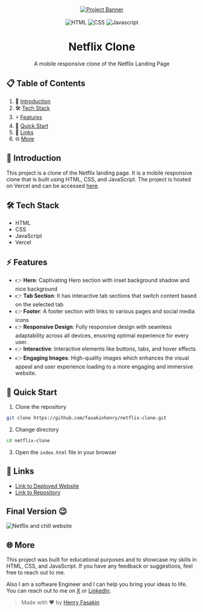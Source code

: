 <div align="center">
    <a href="https://netflixandchill.vercel.app" target="_blank">
      <img src="https://github.com/user-attachments/assets/1ceed4a9-3098-49a3-955e-56b1bc7e9569" alt="Project Banner">
    </a>
  <br />
  <br />

  <div>
    <img src="https://img.shields.io/badge/html5-%23E34F26.svg?style=for-the-badge&logo=html5&logoColor=white" alt="HTML" />
    <img src="https://img.shields.io/badge/CSS-239120?&style=for-the-badge&logo=css3&logoColor=white" alt="CSS" />
    <img src="https://img.shields.io/badge/JavaScript-000000?style=for-the-badge&logo=JavaScript&logoColor=white" alt="Javascript" />
  </div>

  <h1 align="center">Netflix Clone</h1>

  <div align="center">
    A mobile responsive clone of the Netflix Landing Page
  </div>
</div>

## 📋 <a name="table">Table of Contents</a>

1. 📢 [Introduction](#introduction)
2. 🛠️ [Tech Stack](#tech-stack)
3. ⚡ [Features](#features)
4. 🚀 [Quick Start](#quick-start)
5. 🔗 [Links](#links)
6. 🌐 [More](#more)

## 📢 <a name="introduction">Introduction</a>

This project is a clone of the Netflix landing page. It is a mobile responsive clone that is built using HTML, CSS, and JavaScript. The project is hosted on Vercel and can be accessed [here](https://netflixandchill.vercel.app).

## 🛠️ <a name="tech-stack">Tech Stack</a>

- HTML
- CSS
- JavaScript
- Vercel

## ⚡ <a name="features">Features</a>

- 👉 **Hero**: Captivating Hero section with inset background shadow and nice background
- 👉 **Tab Section**: It has interactive tab sections that switch content based on the selected tab
- 👉 **Footer**: A footer section with links to various pages and social media icons
- 👉 **Responsive Design**: Fully responsive design with seamless adaptability across all devices, enusring optimal experience for every user.
- 👉 **Interactive**: Interactive elements like buttons, tabs, and hover effects
- 👉 **Engaging Images**: High-quality images which enhances the visual appeal and user experience loading to a more engaging and immersive website.

## 🚀 <a name="quick-start">Quick Start</a>

1. Clone the repository

```bash
git clone https://github.com/fasakinhenry/netflix-clone.git
```

2. Change directory

```bash
cd netflix-clone
```

3. Open the `index.html` file in your browser

## 🔗 <a name="links">Links</a>

- [Link to Deployed Website](https://netflixandchill.vercel.app)
- [Link to Repository](https://github.com/fasakinhenry/netflix-clone)

## Final Version 😉

![Netflix and chill website](https://github.com/user-attachments/assets/4a0b6f2c-0fb9-4882-a21b-890d1fa9a6f6)

## 🌐 <a name="more">More</a>

This project was built for educational purposes and to showcase my skills in HTML, CSS, and JavaScript. If you have any feedback or suggestions, feel free to reach out to me.

Also I am a software Engineer and I can help you bring your ideas to life. You can reach out to me on [X](https://x.com/henqsoft) or [LinkedIn](https://www.linkedin.com/in/fasakin-henry/).

> Made with ❤️ by [Henry Fasakin](https://github.com/fasakinhenry)
